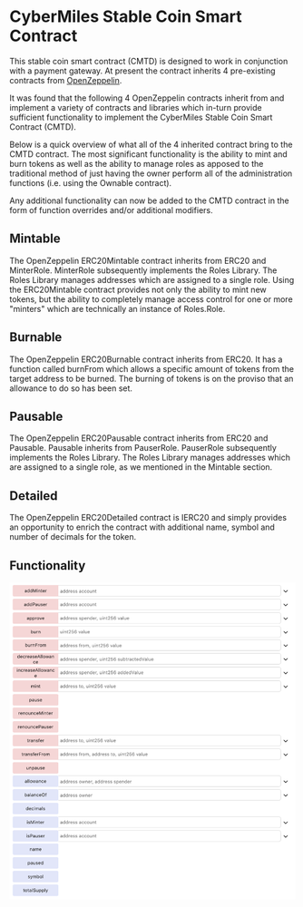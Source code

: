 # CyberMiles Stable Coin Smart Contract

This stable coin smart contract (CMTD) is designed to work in conjunction with a payment gateway. At present the contract inherits 4 pre-existing contracts from [OpenZeppelin](https://github.com/OpenZeppelin/openzeppelin-solidity).

It was found that the following 4 OpenZeppelin contracts inherit from and implement a variety of contracts and libraries which in-turn provide sufficient functionality to implement the CyberMiles Stable Coin Smart Contract (CMTD).

Below is a quick overview of what all of the 4 inherited contract bring to the CMTD contract. The most significant functionality is the ability to mint and burn tokens as well as the ability to manage roles as apposed to the traditional method of just having the owner perform all of the administration functions (i.e. using the Ownable contract). 

Any additional functionality can now be added to the CMTD contract in the form of function overrides and/or additional modifiers.

## Mintable
The OpenZeppelin ERC20Mintable contract inherits from ERC20 and MinterRole. MinterRole subsequently implements the Roles Library. The Roles Library manages addresses which are assigned to a single role. Using the ERC20Mintable contract provides not only the ability to mint new tokens, but the ability to completely manage access control for one or more "minters" which are technically an instance of Roles.Role.

## Burnable
The OpenZeppelin ERC20Burnable contract inherits from ERC20. It has a function called burnFrom which allows a specific amount of tokens from the target address to be burned. The burning of tokens is on the proviso that an allowance to do so has been set.

## Pausable
The OpenZeppelin ERC20Pausable contract inherits from ERC20 and Pausable. Pausable inherits from PauserRole. PauserRole subsequently implements the Roles Library. The Roles Library manages addresses which are assigned to a single role, as we mentioned in the Mintable section.

## Detailed
The OpenZeppelin ERC20Detailed contract is IERC20 and simply provides an opportunity to enrich the contract with additional name, symbol and number of decimals for the token.

## Functionality

![Functionality](images/functionality.png)
